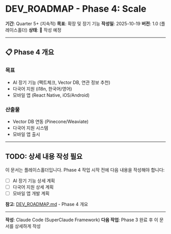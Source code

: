 # DEV_ROADMAP - Phase 4: Scale

**기간**: Quarter 5+ (지속적)
**목표**: 확장 및 장기 기능
**작성일**: 2025-10-19
**버전**: 1.0 (플레이스홀더)
**상태**: 🚧 작성 예정

---

## 📋 Phase 4 개요

### 목표
- AI 장기 기능 (팩트체크, Vector DB, 연관 정보 추천)
- 다국어 지원 (i18n, 한국어/영어)
- 모바일 앱 (React Native, iOS/Android)

### 산출물
- Vector DB 연동 (Pinecone/Weaviate)
- 다국어 지원 시스템
- 모바일 앱 출시

---

## TODO: 상세 내용 작성 필요

이 문서는 플레이스홀더입니다. Phase 4 작업 시작 전에 다음 내용을 작성해야 합니다:

- [ ] AI 장기 기능 상세 계획
- [ ] 다국어 지원 상세 계획
- [ ] 모바일 앱 개발 계획

**참고**: [DEV_ROADMAP.md](./DEV_ROADMAP.md) - Phase 4 개요

---

**작성**: Claude Code (SuperClaude Framework)
**다음 작업**: Phase 3 완료 후 이 문서를 상세하게 작성
